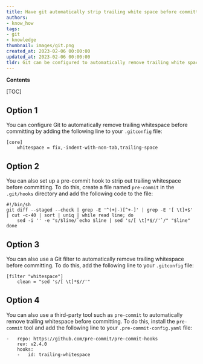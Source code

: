 ```yaml
---
title: Have git automatically strip trailing white space before committing
authors:
- know_how
tags:
- git
- knowledge
thumbnail: images/git.png
created_at: 2023-02-06 00:00:00
updated_at: 2023-02-06 00:00:00
tldr: Git can be configured to automatically remove trailing white space before committing by setting the `whitespace` option in the .gitattributes file.
---
```


**Contents**

[TOC]

## Option 1

You can configure Git to automatically remove trailing whitespace before committing by adding the following line to your `.gitconfig` file: 

```
[core]
    whitespace = fix,-indent-with-non-tab,trailing-space
```

## Option 2

You can also set up a pre-commit hook to strip out trailing whitespace before committing. To do this, create a file named `pre-commit` in the `.git/hooks` directory and add the following code to the file:

```
#!/bin/sh
git diff --staged --check | grep -E '^(+|-)[^+-]' | grep -E '[ \t]+$' | cut -c-40 | sort | uniq | while read line; do
    sed -i '' -e "s/$line/`echo $line | sed 's/[ \t]*$//'`/" "$line"
done
```

## Option 3

You can also use a Git filter to automatically remove trailing whitespace before committing. To do this, add the following line to your `.gitconfig` file:

```
[filter "whitespace"]
    clean = "sed 's/[ \t]*$//'"
```

## Option 4

You can also use a third-party tool such as `pre-commit` to automatically remove trailing whitespace before committing. To do this, install the `pre-commit` tool and add the following line to your `.pre-commit-config.yaml` file:

```
-   repo: https://github.com/pre-commit/pre-commit-hooks
    rev: v2.4.0
    hooks:
    -   id: trailing-whitespace
```
